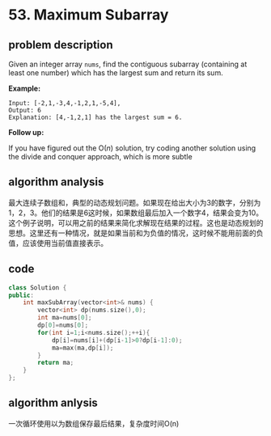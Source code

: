 # 53. Maximum Subarray

## problem description

Given an integer array `nums`, find the contiguous subarray \(containing at least one number\) which has the largest sum and return its sum.

**Example:**

```text
Input: [-2,1,-3,4,-1,2,1,-5,4],
Output: 6
Explanation: [4,-1,2,1] has the largest sum = 6.
```

**Follow up:**

If you have figured out the O\(_n_\) solution, try coding another solution using the divide and conquer approach, which is more subtle

## algorithm analysis

最大连续子数组和，典型的动态规划问题。如果现在给出大小为3的数字，分别为1，2，3。他们的结果是6这时候，如果数组最后加入一个数字4，结果会变为10。这个例子说明，可以用之前的结果来简化求解现在结果的过程。这也是动态规划的思想。这里还有一种情况，就是如果当前和为负值的情况，这时候不能用前面的负值，应该使用当前值直接表示。

## code

```cpp
class Solution {
public:
    int maxSubArray(vector<int>& nums) {
        vector<int> dp(nums.size(),0);
        int ma=nums[0];
        dp[0]=nums[0];
        for(int i=1;i<nums.size();++i){
            dp[i]=nums[i]+(dp[i-1]>0?dp[i-1]:0);
            ma=max(ma,dp[i]);
        }
        return ma;
    }
};
```

## algorithm anlysis

一次循环使用以为数组保存最后结果，复杂度时间O\(n\)

